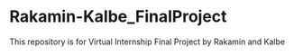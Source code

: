 # Rakamin-Kalbe_FinalProject
This repository is for Virtual Internship Final Project by Rakamin and Kalbe
